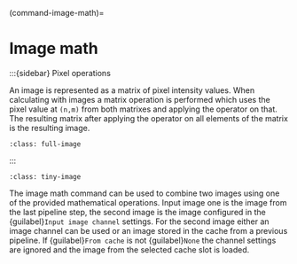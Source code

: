 
(command-image-math)=
# Image math

:::{sidebar} Pixel operations

An image is represented as a matrix of pixel intensity values.
When calculating with images a matrix operation is performed which uses the pixel value at `(n,m)` from both matrixes and applying the operator on that.
The resulting matrix after applying the operator on all elements of the matrix is the resulting image.

```{figure} images/image-math.drawio.svg
:class: full-image
```

:::

```{figure} images/image-math-screenshot.png
:class: tiny-image
```

The image math command can be used to combine two images using one of the provided mathematical operations.
Input image one is the image from the last pipeline step, the second image is the image configured in the {guilabel}`Input image channel` settings.
For the second image either an image channel can be used or an image stored in the cache from a previous pipeline.
If {guilabel}`From cache` is not {guilabel}`None` the channel settings are ignored and the image from the selected cache slot is loaded.